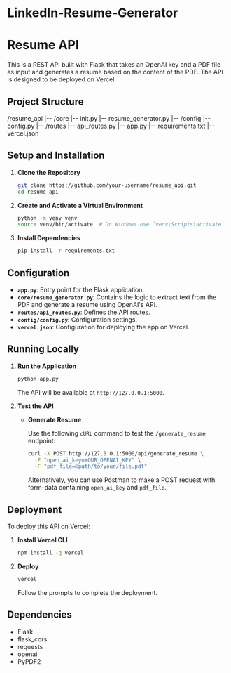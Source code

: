 # LinkedIn-Resume-Generator
# Resume API

This is a REST API built with Flask that takes an OpenAI key and a PDF file as input and generates a resume based on the content of the PDF. The API is designed to be deployed on Vercel.

## Project Structure
/resume_api
  |-- /core
    |-- init.py
    |-- resume_generator.py
  |-- /config
    |-- config.py
  |-- /routes
    |-- api_routes.py
  |-- app.py
  |-- requirements.txt
  |-- vercel.json

## Setup and Installation

1. **Clone the Repository**

    ```bash
    git clone https://github.com/your-username/resume_api.git
    cd resume_api
    ```

2. **Create and Activate a Virtual Environment**

    ```bash
    python -m venv venv
    source venv/bin/activate  # On Windows use `venv\Scripts\activate`
    ```

3. **Install Dependencies**

    ```bash
    pip install -r requirements.txt
    ```

## Configuration

- **`app.py`**: Entry point for the Flask application.
- **`core/resume_generator.py`**: Contains the logic to extract text from the PDF and generate a resume using OpenAI's API.
- **`routes/api_routes.py`**: Defines the API routes.
- **`config/config.py`**: Configuration settings.
- **`vercel.json`**: Configuration for deploying the app on Vercel.

## Running Locally

1. **Run the Application**

    ```bash
    python app.py
    ```

    The API will be available at `http://127.0.0.1:5000`.

2. **Test the API**

    - **Generate Resume**

      Use the following `cURL` command to test the `/generate_resume` endpoint:

      ```bash
      curl -X POST http://127.0.0.1:5000/api/generate_resume \
        -F "open_ai_key=YOUR_OPENAI_KEY" \
        -F "pdf_file=@path/to/your/file.pdf"
      ```

      Alternatively, you can use Postman to make a POST request with form-data containing `open_ai_key` and `pdf_file`.

## Deployment

To deploy this API on Vercel:

1. **Install Vercel CLI**

    ```bash
    npm install -g vercel
    ```

2. **Deploy**

    ```bash
    vercel
    ```

    Follow the prompts to complete the deployment.

## Dependencies

- Flask
- flask_cors
- requests
- openai
- PyPDF2
